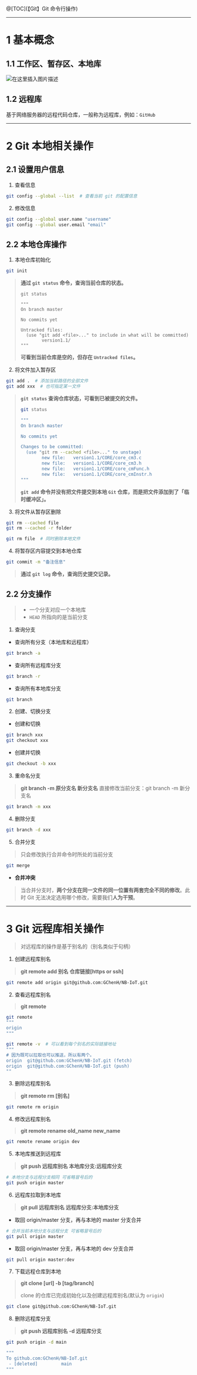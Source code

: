 ﻿@[TOC](【Git】Git 命令行操作)

---
# 1 基本概念
## 1.1 工作区、暂存区、本地库
![在这里插入图片描述](https://i-blog.csdnimg.cn/blog_migrate/b6a20d03758a16083a67baad47294862.png#pic_center)

## 1.2 远程库

基于网络服务器的远程代码仓库，一般称为远程库，例如：`GitHub`

---
# 2 Git 本地相关操作

## 2.1 设置用户信息

1. 查看信息

```bash
git config --global --list  # 查看当前 git 的配置信息
```

2. 修改信息

```bash
git config --global user.name "username"
git config --global user.email "email"
```

## 2.2 本地仓库操作

1. 本地仓库初始化

```bash
git init
```

> **通过 `git status` 命令，查询当前仓库的状态。**
>
> ```shell
> git status
> 
> """
> On branch master
> 
> No commits yet
> 
> Untracked files:
>   (use "git add <file>..." to include in what will be committed)
>         version1.1/
> """
> ```
>
> **可看到当前仓库是空的，但存在 `Untracked files`。**

2. 将文件加入暂存区

```bash
git add .  # 添加当前路径的全部文件
git add xxx  # 也可指定某一文件
```

> **`git status` 查询仓库状态，可看到已被提交的文件。**
>
> ```bash
> git status
> 
> """
> On branch master
> 
> No commits yet
> 
> Changes to be committed:
>   (use "git rm --cached <file>..." to unstage)
>         new file:   version1.1/CORE/core_cm3.c
>         new file:   version1.1/CORE/core_cm3.h
>         new file:   version1.1/CORE/core_cmFunc.h
>         new file:   version1.1/CORE/core_cmInstr.h
> """
> ```
>
> **`git add` 命令并没有把文件提交到本地 `Git` 仓库，而是把文件添加到了「临时缓冲区」。**

3. 将文件从暂存区删除

```bash
git rm --cached file
git rm --cached -r folder

git rm file  # 同时删除本地文件
```

4. 将暂存区内容提交到本地仓库

```bash
git commit -m "备注信息"
```

> **通过 `git log` 命令，查询历史提交记录。**


## 2.2 分支操作

> - 一个分支对应一个本地库
> - `HEAD` 所指向的是当前分支

1. 查询分支

- 查询所有分支（本地库和远程库）
```bash
git branch -a  
```
- 查询所有远程库分支
```bash
git branch -r
```
- 查询所有本地库分支
```bash
git branch
```

2. 创建、切换分支

- 创建和切换
```bash
git branch xxx
git checkout xxx
```

- 创建并切换
```bash
git checkout -b xxx
```

3. 重命名分支

>**git branch -m 原分支名 新分支名**
>直接修改当前分支：git branch -m 新分支名
```bash
git branch -m xxx
```

4. 删除分支

```bash
git branch -d xxx
```

5. 合并分支

> 只会修改执行合并命令时所处的当前分支

```bash
git merge  
```

- **合并冲突**

> 当合并分支时，**两个分支在同一文件的同一位置有两套完全不同的修改**。此时 Git 无法决定选用哪个修改，需要我们**人为干预**。

---
# 3 Git 远程库相关操作
>对远程库的操作是基于别名的（别名类似于句柄）

1. 创建远程库别名


> **git remote add 别名 仓库链接[https or ssh]**

```bash
git remote add origin git@github.com:GChenH/NB-IoT.git 
```

2. 查看远程库别名

> **git remote**

```bash
git remote
"""
origin
"""

git remote -v  # 可以看到每个别名的实际链接地址
"""
# 因为既可以拉取也可以推送，所以有两个。
origin  git@github.com:GChenH/NB-IoT.git (fetch)
origin  git@github.com:GChenH/NB-IoT.git (push)
""
```

3. 删除远程库别名


> **git remote rm [别名]**

```bash
git remote rm origin
```

4. 修改远程库别名

> **git remote rename old_name new_name**

```bash
git remote rename origin dev
```

5. 本地库推送到远程库

> **git push 远程库别名 本地库分支:远程库分支**

```bash
# 本地分支与远程分支相同 可省略冒号后的
git push origin master  
```

6. 远程库拉取到本地库


> **git pull 远程库别名 远程库分支:本地库分支**

- 取回 origin/master 分支，再与本地的 master 分支合并
```bash
# 合并当前本地分支与远程分支 可省略冒号后的
git pull origin master  
```

- 取回 origin/master 分支，再与本地的 dev 分支合并

```bash
git pull origin master:dev
```


7. 下载远程仓库到本地


> **git clone [url] -b [tag/branch]**
>
> clone 的仓库已完成初始化以及创建远程库别名(默认为 `origin`)

```bash
git clone git@github.com:GChenH/NB-IoT.git
```

8. 删除远程库分支


> **git push 远程库别名 -d 远程库分支**

```bash
git push origin -d main

"""
To github.com:GChenH/NB-IoT.git
 - [deleted]         main
"""
```
